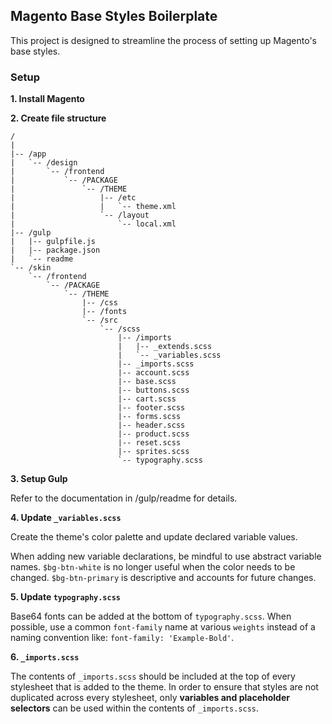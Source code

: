 ## Magento Base Styles Boilerplate

This project is designed to streamline the process of setting up Magento's base styles. 

### Setup

**1. Install Magento**

**2. Create file structure**

```
/
|
|-- /app
|   `-- /design
|       `-- /frontend
|           `-- /PACKAGE
|               `-- /THEME
|                   |-- /etc
|                   |   `-- theme.xml
|                   `-- /layout
|                       `-- local.xml
|-- /gulp
|   |-- gulpfile.js
|   |-- package.json
|   `-- readme
`-- /skin
    `-- /frontend
        `-- /PACKAGE
            `-- /THEME
                |-- /css
                |-- /fonts
                `-- /src
                    `-- /scss
                        |-- /imports
                        |   |-- _extends.scss
                        |   `-- _variables.scss
                        |-- _imports.scss
                        |-- account.scss
                        |-- base.scss
                        |-- buttons.scss
                        |-- cart.scss
                        |-- footer.scss
                        |-- forms.scss
                        |-- header.scss
                        |-- product.scss
                        |-- reset.scss
                        |-- sprites.scss
                        `-- typography.scss
```

**3. Setup Gulp**

Refer to the documentation in /gulp/readme for details.

**4. Update `_variables.scss`**

Create the theme's color palette and update declared variable values. 

When adding new variable declarations, be mindful to use abstract variable names. `$bg-btn-white` is no longer useful when the color needs to be changed. `$bg-btn-primary` is descriptive and accounts for future changes. 

**5. Update `typography.scss`**

Base64 fonts can be added at the bottom of `typography.scss`. When possible, use a common `font-family` name at various `weights` instead of a naming convention like: `font-family: 'Example-Bold'`. 

**6. `_imports.scss`**

The contents of `_imports.scss` should be included at the top of every stylesheet that is added to the theme. In order to ensure that styles are not duplicated across every stylesheet, only **variables and placeholder selectors** can be used within the contents of `_imports.scss`.
